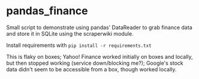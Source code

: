 # pandas_finance
Small script to demonstrate using pandas' DataReader to grab finance data and
store it in SQLite using the scraperwiki module.

Install requirements with `pip install -r requirements.txt`

This is flaky on boxes; Yahoo! Finance worked initially on boxes and locally,
but then stopped working (service down/blocking me?); Google's stock data
didn't seem to be accessible from a box, though worked locally.
